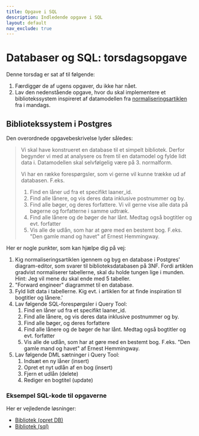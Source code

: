 ```yaml
---
title: Opgave i SQL
description: Indledende opgave i SQL
layout: default
nav_exclude: true
---
```


# Databaser og SQL: torsdagsopgave

Denne torsdag er sat af til følgende:

1. Færdiggør de af ugens opgaver, du ikke har nået.
2. Lav den nedenstående opgave, hvor du skal implementere et bibliotekssystem inspireret af datamodellen fra [normaliseringsartiklen](../docs/normalisering_v1.1.pdf) fra i mandags.

## Bibliotekssystem i Postgres

Den overordnede opgavebeskrivelse lyder således:

> Vi skal have konstrueret en database til et simpelt bibliotek. Derfor begynder vi med at analysere os frem til en datamodel og fylde lidt data i. Datamodellen skal selvfølgelig være på 3. normalform.
>
> Vi har en række forespørgsler, som vi gerne vil kunne trække ud af databasen. F.eks.
>
> 1. Find en låner ud fra et specifikt laaner_id.
> 2. Find alle lånere, og vis deres data inklusive postnummer og by.
> 3. Find alle bøger, og deres forfattere. Vi vil gerne vise alle data på bøgerne og forfatterne i samme udtræk.
> 4. Find alle lånere og de bøger de har lånt. Medtag også bogtitler og evt. forfatter
> 5. Vis alle de udlån, som har at gøre med en bestemt bog. F.eks. "Den gamle mand og havet" af Ernest Hemmingway.

Her er nogle punkter, som kan hjælpe dig på vej:

1. Kig normaliseringsartiklen igennem og byg en database i Postgres' diagram-editor, som svarer til biblioteksdatabasen på 3NF. Fordi artiklen gradvist normaliserer tabellerne, skal du holde tungen lige i munden. Hint: Jeg vil mene du skal ende med 5 tabeller.
2. "Forward engineer" diagrammet til en database.
3. Fyld lidt data i tabellerne. Kig evt. i artiklen for at finde inspiration til bogtitler og lånere.'
4. Lav følgende SQL-forespørgsler i Query Tool:
   1. Find en låner ud fra et specifikt laaner_id.
   2. Find alle lånere, og vis deres data inklusive postnummer og by.
   3. Find alle bøger, og deres forfattere
   4. Find alle lånere og de bøger de har lånt. Medtag også bogtitler og evt. forfatter
   5. Vis alle de udlån, som har at gøre med en bestemt bog. F.eks. "Den gamle mand og havet" af Ernest Hemmingway.
5. Lav følgende DML sætninger i Query Tool:
   1. Indsæt en ny låner (insert)
   2. Opret et nyt udlån af en bog (insert)
   3. Fjern et udlån (delete)
   4. Rediger en bogtitel (update)

### Eksempel SQL-kode til opgaverne

Her er vejledende løsninger:

- [Bibliotek (opret DB)](../docs/bibliotek_create_db.sql)
- [Bibliotek (sql)](../docs/bibliotek_sql_queries.sql)
